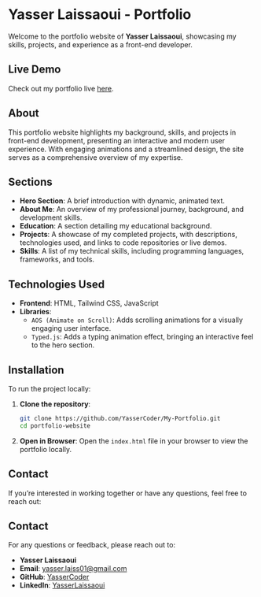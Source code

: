 # Yasser Laissaoui - Portfolio

Welcome to the portfolio website of **Yasser Laissaoui**, showcasing my skills, projects, and experience as a front-end developer.

## Live Demo

Check out my portfolio live [here](https://yassercoder.github.io/My-Portfolio/).

## About

This portfolio website highlights my background, skills, and projects in front-end development, presenting an interactive and modern user experience. With engaging animations and a streamlined design, the site serves as a comprehensive overview of my expertise.

## Sections

-   **Hero Section**: A brief introduction with dynamic, animated text.
-   **About Me**: An overview of my professional journey, background, and development skills.
-   **Education**: A section detailing my educational background.
-   **Projects**: A showcase of my completed projects, with descriptions, technologies used, and links to code repositories or live demos.
-   **Skills**: A list of my technical skills, including programming languages, frameworks, and tools.

## Technologies Used

-   **Frontend**: HTML, Tailwind CSS, JavaScript
-   **Libraries**:
    -   `AOS (Animate on Scroll)`: Adds scrolling animations for a visually engaging user interface.
    -   `Typed.js`: Adds a typing animation effect, bringing an interactive feel to the hero section.

## Installation

To run the project locally:

1. **Clone the repository**:

    ```bash
    git clone https://github.com/YasserCoder/My-Portfolio.git
    cd portfolio-website
    ```

2. **Open in Browser**:
   Open the `index.html` file in your browser to view the portfolio locally.

## Contact

If you’re interested in working together or have any questions, feel free to reach out:

## Contact

For any questions or feedback, please reach out to:

-   **Yasser Laissaoui**
-   **Email**: yasser.laiss01@gmail.com
-   **GitHub**: [YasserCoder](https://github.com/YasserCoder)
-   **LinkedIn**: [YasserLaissaoui](https://www.linkedin.com/in/yasser-laissaoui-43ab02283/)
